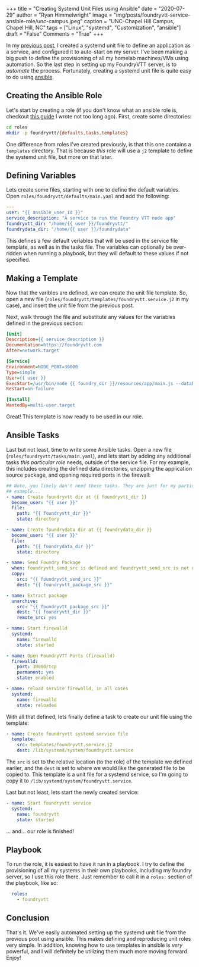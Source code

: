+++
title   = "Creating Systemd Unit Files using Ansible"
date    = "2020-07-29"
author  = "Ryan Himmelwright"
image   = "img/posts/foundryvtt-service-ansible-role/unc-campus.jpeg"
caption = "UNC-Chapel Hill Campus, Chapel Hill, NC"
tags    = ["Linux", "systemd", "Customization", "ansible"]
draft   = "False"
Comments = "True"
+++

In my [previous post](/post/autostarting-application-systemd-service/), I
created a systemd unit file to define an application as a service, and
configured it to auto-start on my server. I've been making a big push to define
the provisioning of all my homelab machines/VMs using automation. So the last
step in setting up my FoundryVTT server, is to *automate* the process.
Fortunately, creating a systemd unit file is quite easy to do using
[ansible](https://www.ansible.com).

<!--more-->

## Creating the Ansible Role
Let's start by creating a role (if you don't know what an ansible role
is, checkout [this guide](/post/ansible-quickstart/) I wrote not too long ago).
First, create some directories:

```bash
cd roles
mkdir -p foundryvtt/{defaults,tasks,templates}
```

One difference from roles I've created previously, is that this one contains a
`templates` directory. That is because *this* role will use a `j2` template to
define the systemd unit file, but more on that later.

## Defining Variables

Lets create some files, starting with one to define the default variables.
Open `roles/foundryvtt/defaults/main.yaml` and add the following:

```yaml
---
user: "{{ ansible_user_id }}"
service_description: "A service to run the Foundry VTT node app"
foundryvtt_dir: "/home/{{ user }}/foundryvtt/"
foundrydata_dir: "/home/{{ user }}/foundrydata"
```
This defines a few default veriables that will be used in the service file
template, as well as in the tasks file. The variables can optionally be
over-ridden when running a playbook, but they will default to these values if
not specified.

## Making a Template

Now that the varibles are defined, we can create the unit file template. So,
open a new file (`roles/foundryvtt/templates/foundryvtt.service.j2` in my
case), and insert the unit file from the previous post.

Next, walk through the file and substitute any values for the variables defined
in the previous section:

```INI
[Unit]
Description={{ service_description }}
Documentation=https://foundryvtt.com
After=network.target

[Service]
Environment=NODE_PORT=30000
Type=simple
User={{ user }}
ExecStart=/usr/bin/node {{ foundry_dir }}/resources/app/main.js --dataPath={{ foundrydata_dir }}
Restart=on-failure

[Install]
WantedBy=multi-user.target
```

Great! This template is now ready to be used in our role.


## Ansible Tasks

Last but not least, time to write some Ansible tasks. Open a new file
(`roles/foundryvtt/tasks/main.yaml`), and lets start by adding any additional
tasks *this particular role* needs, outside of the service file. For my example,
this includes creating the defined data directories, unzipping the application source
package, and opening required ports in the firewall:

```yaml
## Note, you likely don't need these tasks. They are just for my particular
## example...
- name: Create foundryvtt dir at {{ foundryvtt_dir }}
  become_user: "{{ user }}"
  file:
    path: "{{ foundryvtt_dir }}"
    state: directory

- name: Create foundrydata dir at {{ foundrydata_dir }}
  become_user: "{{ user }}"
  file:
    path: "{{ foundrydata_dir }}"
    state: directory

- name: Send Foundry Package
  when: foundryvtt_send_src is defined and foundryvtt_send_src is not none
  copy:
    src: "{{ foundryvtt_send_src }}"
    dest: "{{ foundryvtt_package_src }}"

- name: Extract package
  unarchive:
    src: "{{ foundryvtt_package_src }}"
    dest: "{{ foundryvtt_dir }}"
    remote_src: yes

- name: Start firewalld
  systemd:
    name: firewalld
    state: started

- name: Open FoundryVTT Ports (firewalld)
  firewalld:
    port: 30000/tcp
    permanent: yes
    state: enabled

- name: reload service firewalld, in all cases
  systemd:
    name: firewalld
    state: reloaded
```

With all that defined, lets finally define a task to create our unit file using
the template:

```yaml
- name: Create foundryvtt systemd service file
  template:
    src: templates/foundryvtt.service.j2
    dest: /lib/systemd/system/foundryvtt.service
```

The `src` is set to the relative location (to the role) of the template we
defined earlier, and the `dest` is set to where we would like the generated
file to be copied to. This template is a unit file for a systemd service, so
I'm going to copy it to `/lib/systemd/system/foundryvtt.service`.

Last but not least, lets start the newly created service:

```yaml
- name: Start foundryvtt service
  systemd:
    name: foundryvtt
    state: started
```

... and... our role is finished!

## Playbook

To run the role, it is easiest to have it run in a playbook. I try to define
the provisioning of all my systems in their own playbooks, including my foundry
server, so I use this role there. Just remember to call it in a `roles:`
section of the playbook, like so:

```yaml
  roles:
    - foundryvtt
```

## Conclusion

That's it. We've easily automated setting up the systemd unit file from the
previous post using ansible. This makes defining and reproducing unit roles
very simple. In addition, knowing how to use templates in ansible is *very*
powerful, and I will definitely be utilizing them much more moving forward.
Enjoy!
